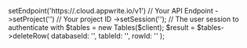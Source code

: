 <?php

use Appwrite\Client;
use Appwrite\Services\Tables;

$client = (new Client())
    ->setEndpoint('https://<REGION>.cloud.appwrite.io/v1') // Your API Endpoint
    ->setProject('<YOUR_PROJECT_ID>') // Your project ID
    ->setSession(''); // The user session to authenticate with

$tables = new Tables($client);

$result = $tables->deleteRow(
    databaseId: '<DATABASE_ID>',
    tableId: '<TABLE_ID>',
    rowId: '<ROW_ID>'
);